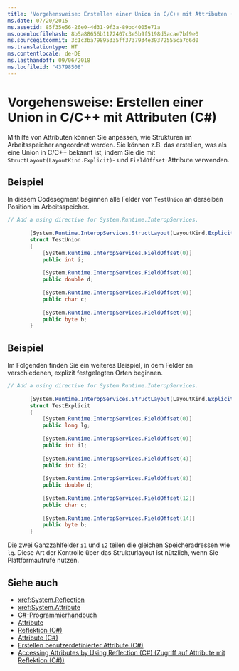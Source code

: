 ```yaml
---
title: 'Vorgehensweise: Erstellen einer Union in C/C++ mit Attributen (C#)'
ms.date: 07/20/2015
ms.assetid: 85f35e56-26e0-4d31-9f3a-89bd4005e71a
ms.openlocfilehash: 8b5a88656b1172407c3e5b9f5198d5acae7bf9e0
ms.sourcegitcommit: 3c1c3ba79895335ff3737934e39372555ca7d6d0
ms.translationtype: HT
ms.contentlocale: de-DE
ms.lasthandoff: 09/06/2018
ms.locfileid: "43798508"
---
```

# <a name="how-to-create-a-cc-union-by-using-attributes-c"></a>Vorgehensweise: Erstellen einer Union in C/C++ mit Attributen (C#)
Mithilfe von Attributen können Sie anpassen, wie Strukturen im Arbeitsspeicher angeordnet werden. Sie können z.B. das erstellen, was als eine Union in C/C++ bekannt ist, indem Sie die mit `StructLayout(LayoutKind.Explicit)`- und `FieldOffset`-Attribute verwenden.  
  
## <a name="example"></a>Beispiel  
 In diesem Codesegment beginnen alle Felder von `TestUnion` an derselben Position im Arbeitsspeicher.  
  
```csharp  
// Add a using directive for System.Runtime.InteropServices.  
  
       [System.Runtime.InteropServices.StructLayout(LayoutKind.Explicit)]  
       struct TestUnion  
       {  
           [System.Runtime.InteropServices.FieldOffset(0)]  
           public int i;  
  
           [System.Runtime.InteropServices.FieldOffset(0)]  
           public double d;  
  
           [System.Runtime.InteropServices.FieldOffset(0)]  
           public char c;  
  
           [System.Runtime.InteropServices.FieldOffset(0)]  
           public byte b;  
       }  
```  
  
## <a name="example"></a>Beispiel  
 Im Folgenden finden Sie ein weiteres Beispiel, in dem Felder an verschiedenen, explizit festgelegten Orten beginnen.  
  
```csharp  
// Add a using directive for System.Runtime.InteropServices.  
  
       [System.Runtime.InteropServices.StructLayout(LayoutKind.Explicit)]  
       struct TestExplicit  
       {  
           [System.Runtime.InteropServices.FieldOffset(0)]  
           public long lg;  
  
           [System.Runtime.InteropServices.FieldOffset(0)]  
           public int i1;  
  
           [System.Runtime.InteropServices.FieldOffset(4)]  
           public int i2;  
  
           [System.Runtime.InteropServices.FieldOffset(8)]  
           public double d;  
  
           [System.Runtime.InteropServices.FieldOffset(12)]  
           public char c;  
  
           [System.Runtime.InteropServices.FieldOffset(14)]  
           public byte b;  
       }  
```  
  
 Die zwei Ganzzahlfelder `i1` und `i2` teilen die gleichen Speicheradressen wie `lg`. Diese Art der Kontrolle über das Strukturlayout ist nützlich, wenn Sie Plattformaufrufe nutzen.  
  
## <a name="see-also"></a>Siehe auch

- <xref:System.Reflection>  
- <xref:System.Attribute>  
- [C#-Programmierhandbuch](../../../../csharp/programming-guide/index.md)  
- [Attribute](../../../../../docs/standard/attributes/index.md)  
- [Reflektion (C#)](../../../../csharp/programming-guide/concepts/reflection.md)  
- [Attribute (C#)](../../../../csharp/programming-guide/concepts/attributes/index.md)  
- [Erstellen benutzerdefinierter Attribute (C#)](../../../../csharp/programming-guide/concepts/attributes/creating-custom-attributes.md)  
- [Accessing Attributes by Using Reflection (C#) (Zugriff auf Attribute mit Reflektion (C#))](../../../../csharp/programming-guide/concepts/attributes/accessing-attributes-by-using-reflection.md)
